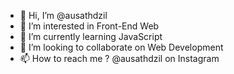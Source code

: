 - 👋 Hi, I’m @ausathdzil
- 👀 I’m interested in Front-End Web
- 🌱 I’m currently learning JavaScript
- 💞️ I’m looking to collaborate on Web Development
- 📫 How to reach me ? @ausathdzil on Instagram

<!---
ausathdzil/ausathdzil is a ✨ special ✨ repository because its `README.md` (this file) appears on your GitHub profile.
You can click the Preview link to take a look at your changes.
--->
